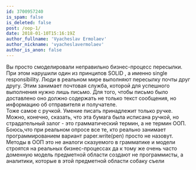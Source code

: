 ```yaml
---
id: 3700957240
is_spam: false
is_deleted: false
post: /oop-1/
date: 2018-01-10T15:16:19Z
author_fullname: 'Vyacheslav Ermolaev'
author_nickname: 'vyacheslavermolaev'
author_is_anon: false
---
```


<p>Вы  просто смоделировали  неправильно  бизнес-процесс пересылки. При этом нарушили один из принципов SOLID ,  а именно single responsibility. Люди в реальном мире выполняют пересылку почты друг другу. Этим занимает почтовая служба, которой  для  успешного  выполнения  нужно лишь письмо. Для того, чтобы  письмо было доставлено оно должно  содержать не только текст сообщения, но  информацию об  отправителя и  получателе.  <br>Тоже самое с ручкой.  Умение писать  принадлежит  только ручке. Можно, конечно, сказать, что эта бумага была исписана ручкой, но страдательный залог - это  грамматический термин, а не термин ООП. Боюсь,что при реальном опросе  все те, кто реально занимает программированием вариант paper.write(pen) просто не назовут. Методы в ООП это не аналоги сказуемого  в  грамматике и модели строятся на  реальных бизнес-процессах да  к тому же очень часто доменную модель предметной  области создают не программисты, а аналитики, которые в этой  предметной области собаку съели</p>
